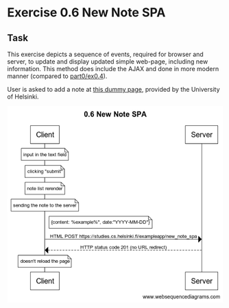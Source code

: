 # Exercise 0.6 New Note SPA

## Task

This exercise depicts a sequence of events, required for browser and server, to update and display updated simple web-page, including new information. This method does include the AJAX and done in more modern manner (compared to [part0/ex0.4](https://github.com/IanGaplichnik/HY_FSO/tree/main/part0/ex0.4)).

User is asked to add a note at [this dummy page](https://studies.cs.helsinki.fi/exampleapp/notes), provided by the University of Helsinki.

![diagram of sequence of events](0.6_New_Note_SPA.png)
